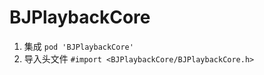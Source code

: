 BJPlaybackCore
==============
1. 集成
``` pod 'BJPlaybackCore' ```
2. 导入头文件 
``` #import <BJPlaybackCore/BJPlaybackCore.h> ```
